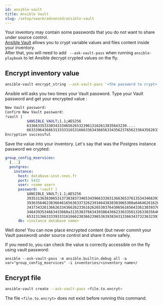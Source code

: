 ```yaml
---
id: ansible-vault
title: Ansible Vault
slug: /setup/swarm/advanced/ansible-vault
---
```


Your inventory may contain some passwords that you do not want to share under source control.  
[Ansible Vault](https://docs.ansible.com/ansible/latest/user_guide/vault.html) allows you to crypt variable values and files content inside your inventory.  
After that, you will need to add ` --ask-vault-pass` when running `ansible-playbook` to let Ansible decrypt crypted values on the fly.

## Encrypt inventory value

```bash
ansible-vault encrypt_string --ask-vault-pass '<the password to crypt>'
```

Ansible will asks you two times your Vault password. Type your Vault password and get your encrypted value : 
```bash
New Vault password: 
Confirm New Vault password:
!vault |
          $ANSIBLE_VAULT;1.1;AES256
          6336633533303433346562653239613162613835643230....
          66333964366631333331653166633634366563343562376562336435626330303663
Encryption successful
```
Save the value into your inventory. Let's say that was the Postgres instance password we crypted:
```yaml
group_config_mservices:
  [...]
  postgres:
    instance:
      host: database-inst.cnes.fr
      port: 5432
      user: <some user>
      password: !vault |
          $ANSIBLE_VAULT;1.1;AES256
          39353136383065313730383734653439663330313663653761353434663935653033373833333830
          3936356462383664616563633732623934643838383065300a646462616265316232623336376336
          34373432613662633436626233616262653037643065616564336130393762653037343032396532
          3464393534663433660a313530376634393864366233633561326338356463366532396566636361
          65313136633339333161666238366239653639383431336634373236323932313036
      db: <instance database name>
```

Well done! You can now place encrypted content (but never commit your Vault password) under source control and share it more safely.

If you need to, you can check the value is correctly accessible on the fly using vault password:

```
ansible --ask-vault-pass -m ansible.builtin.debug all -a var="group_config_mservices" -i inventories/<inventory name>/
```

## Encrypt file

```bash
ansible-vault create --ask-vault-pass <file.to.encryt>
```

The file `<file.to.encryt>` does not exist before running this command.

